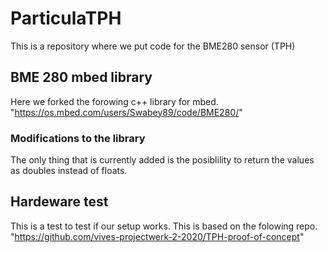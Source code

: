 # ParticulaTPH
This is a repository where we put code for the BME280 sensor (TPH)

## BME 280 mbed library
Here we forked the forowing c++ library for mbed.
"https://os.mbed.com/users/Swabey89/code/BME280/"

### Modifications to the library
The only thing that is currently added is the posiblility to return the values as doubles instead of floats.


## Hardeware test
This is a test to test if our setup works. This is based on the folowing repo.
"https://github.com/vives-projectwerk-2-2020/TPH-proof-of-concept"